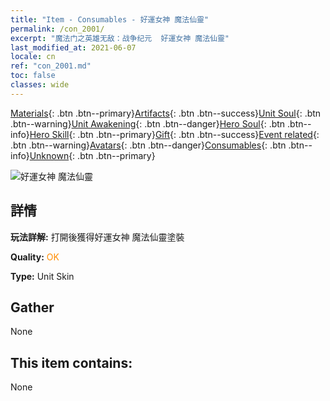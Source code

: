 ```yaml
---
title: "Item - Consumables - 好運女神 魔法仙靈"
permalink: /con_2001/
excerpt: "魔法门之英雄无敌：战争纪元  好運女神 魔法仙靈"
last_modified_at: 2021-06-07
locale: cn
ref: "con_2001.md"
toc: false
classes: wide
---
```

 [Materials](/ItemsCN/){: .btn .btn--primary}[Artifacts](/ItemsCN/Artifacts/){: .btn .btn--success}[Unit Soul](/ItemsCN/UnitSoul/){: .btn .btn--warning}[Unit Awakening](/ItemsCN/UnitAwakening/){: .btn .btn--danger}[Hero Soul](/ItemsCN/HeroSoul/){: .btn .btn--info}[Hero Skill](/ItemsCN/HeroSkill/){: .btn .btn--primary}[Gift](/ItemsCN/Gift/){: .btn .btn--success}[Event related](/ItemsCN/Events/){: .btn .btn--warning}[Avatars](/ItemsCN/Avatars/){: .btn .btn--danger}[Consumables](/ItemsCN/Consumables/){: .btn .btn--info}[Unknown](/ItemsCN/Unknown/){: .btn .btn--primary}

 ![好運女神 魔法仙靈](/images/u/ti_mofaxianlingpifu2.jpg)

## 詳情
 **玩法詳解:** 打開後獲得好運女神 魔法仙靈塗裝

 **Quality:** <span style="color: #FF8C00">OK</span>

 **Type:** Unit Skin

## Gather

  None

## This item contains:

  None

